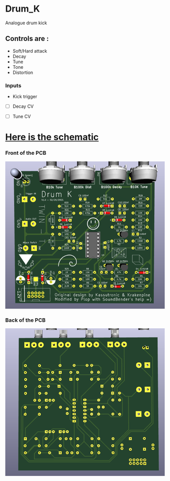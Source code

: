 # Drum_K
Analogue drum kick

## Controls are :

 - Soft/Hard attack
 - Decay
 - Tune
 - Tone
 - Distortion

### Inputs

 - Kick trigger
 - [ ] Decay CV
 - [ ] Tune CV


# [Here is the schematic](https://github.com/Pl0p/Modular_Synth/blob/main/Drum-K/Drum-k.pdf)

### Front of the PCB 
![Here is the front](https://github.com/Pl0p/Modular_Synth/blob/main/Drum-K/Sources/Front_PCB.png)

### Back of the PCB

![Here is the back](https://github.com/Pl0p/Modular_Synth/blob/main/Drum-K/Sources/Back_PCB.png)

